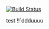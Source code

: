 [![Build Status](https://travis-ci.org/iScript/composer-test.svg?branch=master)](https://travis-ci.org/iScript/composer-test)


test !!`ddduuuu

